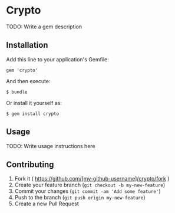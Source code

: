 # Crypto

TODO: Write a gem description

## Installation

Add this line to your application's Gemfile:

    gem 'crypto'

And then execute:

    $ bundle

Or install it yourself as:

    $ gem install crypto

## Usage

TODO: Write usage instructions here

## Contributing

1. Fork it ( https://github.com/[my-github-username]/crypto/fork )
2. Create your feature branch (`git checkout -b my-new-feature`)
3. Commit your changes (`git commit -am 'Add some feature'`)
4. Push to the branch (`git push origin my-new-feature`)
5. Create a new Pull Request
